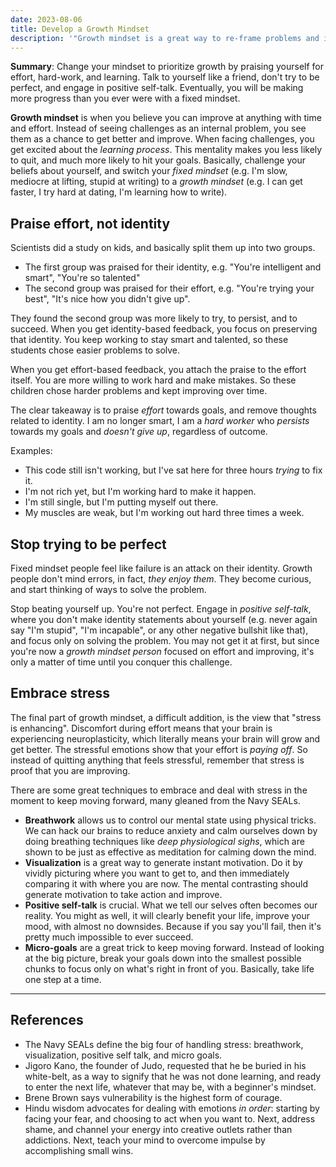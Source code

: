 ```yaml
---
date: 2023-08-06
title: Develop a Growth Mindset
description: '"Growth mindset is a great way to re-frame problems and incorporate some of the most useful parts of Stoicism and other philosophies to keep moving forward and growing in life."'
---
```


**Summary**: Change your mindset to prioritize growth by praising yourself for effort, hard-work, and learning. Talk to yourself like a friend, don't try to be perfect, and engage in positive self-talk. Eventually, you will be making more progress than you ever were with a fixed mindset.


**Growth mindset** is when you believe you can improve at anything with time and effort. 
Instead of seeing challenges as an internal problem, you see them as a chance to get better and improve. When facing challenges, you get excited about the *learning process*. This mentality makes you less likely to quit, and much more likely to hit your goals. Basically, challenge your beliefs about yourself, and switch your *fixed mindset* (e.g. I'm slow, mediocre at lifting, stupid at writing) to a *growth mindset* (e.g. I can get faster, I try hard at dating, I'm learning how to write).

## Praise effort, not identity
Scientists did a study on kids, and basically split them up into two groups.
- The first group was praised for their identity, e.g. "You're intelligent and smart", "You're so talented"
- The second group was praised for their effort, e.g. "You're trying your best", "It's nice how you didn't give up".

They found the second group was more likely to try, to persist, and to succeed. When you get identity-based feedback, you focus on preserving that identity. You keep working to stay smart and talented, so these students chose easier problems to solve. 

When you get effort-based feedback, you attach the praise to the effort itself. You are more willing to work hard and make mistakes. So these children chose harder problems and kept improving over time.

The clear takeaway is to praise *effort* towards goals, and remove thoughts related to identity. I am no longer smart, I am a *hard worker* who *persists* towards my goals and *doesn't give up*, regardless of outcome.

Examples:
- This code still isn't working, but I've sat here for three hours *trying* to fix it.
- I'm not rich yet, but I'm working hard to make it happen.
- I'm still single, but I'm putting myself out there.
- My muscles are weak, but I'm working out hard three times a week.

## Stop trying to be perfect
Fixed mindset people feel like failure is an attack on their identity. Growth people don't mind errors, in fact, *they enjoy them*. They become curious, and start thinking of ways to solve the problem.

Stop beating yourself up. You're not perfect. Engage in *positive self-talk*, where you don't make identity statements about yourself (e.g. never again say "I'm stupid", "I'm incapable", or any other negative bullshit like that), and focus only on solving the problem. You may not get it at first, but since you're now a *growth mindset person* focused on effort and improving, it's only a matter of time until you conquer this challenge.

## Embrace stress 
The final part of growth mindset, a difficult addition, is the view that "stress is enhancing". Discomfort during effort means that your brain is experiencing neuroplasticity, which literally means your brain will grow and get better. The stressful emotions show that your effort is *paying off*. So instead of quitting anything that feels stressful, remember that stress is proof that you are improving.

There are some great techniques to embrace and deal with stress in the moment to keep moving forward, many gleaned from the Navy SEALs.

- **Breathwork** allows us to control our mental state using physical tricks. We can hack our brains to reduce anxiety and calm ourselves down by doing breathing techniques like *deep physiological sighs*, which are shown to be just as effective as meditation for calming down the mind.
- **Visualization** is a great way to generate instant motivation. Do it by vividly picturing where you want to get to, and then immediately comparing it with where you are now. The mental contrasting should generate motivation to take action and improve.
- **Positive self-talk** is crucial. What we tell our selves often becomes our reality. You might as well, it will clearly benefit your life, improve your mood, with almost no downsides. Because if you say you'll fail, then it's pretty much impossible to ever succeed.
- **Micro-goals** are a great trick to keep moving forward. Instead of looking at the big picture, break your goals down into the smallest possible chunks to focus only on what's right in front of you. Basically, take life one step at a time.


---
## References
- The Navy SEALs define the big four of handling stress: breathwork, visualization, positive self talk, and micro goals.
- Jigoro Kano, the founder of Judo, requested that he be buried in his white-belt, as a way to signify that he was not done learning, and ready to enter the next life, whatever that may be, with a beginner's mindset.
- Brene Brown says vulnerability is the highest form of courage.
- Hindu wisdom advocates for dealing with emotions *in order*: starting by facing your fear, and choosing to act when you want to. Next, address shame, and channel your energy into creative outlets rather than addictions. Next, teach your mind to overcome impulse by accomplishing small wins.

